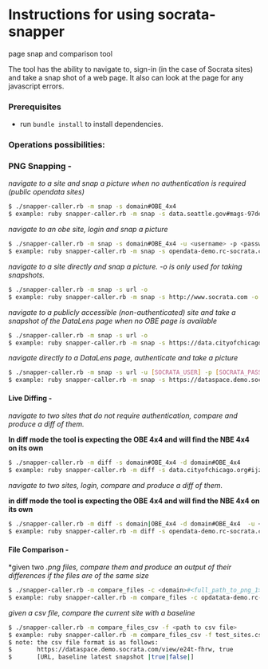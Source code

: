 Instructions for using socrata-snapper
=====================================
page snap and comparison tool

The tool has the ability to navigate to, sign-in (in the case of Socrata sites) and take a snap shot of a web page. It also can look at the page for any javascript errors.

### Prerequisites
* run ```bundle install``` to install dependencies.

### Operations possibilities:
### PNG Snapping -
*navigate to a site and snap a picture when no authentication is required (public opendata sites)*
```bash
$ ./snapper-caller.rb -m snap -s domain#OBE_4x4
$ example: ruby snapper-caller.rb -m snap -s data.seattle.gov#mags-97de
```

*navigate to an obe site, login and snap a picture*
```bash
$ ./snapper-caller.rb -m snap -s domain#OBE_4x4 -u <username> -p <password>
$ example: ruby snapper-caller.rb -m snap -s opendata-demo.rc-socrata.com#6q4t-m6c7 -u [SOCRATA_USER] -p [SOCRATA_PASSWORD]
```

*navigate to a site directly and snap a picture. -o is only used for taking snapshots.*
```bash
$ ./snapper-caller.rb -m snap -s url -o
$ example: ruby snapper-caller.rb -m snap -s http://www.socrata.com -o
```

*navigate to a publicly accessible (non-authenticated) site and take a snapshot of the DataLens page when no OBE page is available*
```bash
$ ./snapper-caller.rb -m snap -s url -o
$ example: ruby snapper-caller.rb -m snap -s https://data.cityofchicago.org/view/2bnm-jnvb -o
```

*navigate directly to a DataLens page, authenticate and take a picture*
```bash
$ ./snapper-caller.rb -m snap -s url -u [SOCRATA_USER] -p [SOCRATA_PASSWORD] -o
$ example: ruby snapper-caller.rb -m snap -s https://dataspace.demo.socrata.com/view/8urc-6grh -o
```

#### Live Diffing -
*navigate to two sites that do not require authentication, compare and produce a diff of them.*

**In diff mode the tool is expecting the OBE 4x4 and will find the NBE 4x4 on its own**
```bash
$ ./snapper-caller.rb -m diff -s domain#OBE_4x4 -d domain#OBE_4x4
$ example: ruby snapper-caller.rb -m diff -s data.cityofchicago.org#ijzp-q8t2 -d data.cityofchicago.org#ijzp-q8t2
```

*navigate to two sites, login, compare and produce a diff of them.*

**in diff mode the tool is expecting the OBE 4x4 and will find the NBE 4x4 on its own**
```bash
$ ./snapper-caller.rb -m diff -s domain|OBE_4x4 -d domain#OBE_4x4  -u <username> -p <password>
$ example: ruby snapper-caller.rb -m diff -s opendata-demo.rc-socrata.com#6q4t-m6c7 -d opendata-demo.rc-socrata.com#b5k5-ycfq -u [SOCRATA_USER] -p [SOCRATA_PASSWORD]
```

#### File Comparison -
*given two *.png files, compare them and produce an output of their differences if the files are of the same size*

```bash
$ ./snapper-caller.rb -m compare_files -c <domain>#<full_path_to_png_1>#<full_path_to_png_2>
$ example: ruby snapper-caller.rb -m compare_files -c opdatata-demo.rc-socrata.com#/Users/joenunnelley/Developer/Socrata/socrata-snapper/logs/dataset_copy_6q4t-m6c7.png#/Users/joenunnelley/Developer/Socrata/socrata-snapper/logs/dataset_copy1_6q4t-m6c7.png
```

*given a csv file, compare the current site with a baseline*

```bash
$ ./snapper-caller.rb -m compare_files_csv -f <path to csv file>
$ example: ruby snapper-caller.rb -m compare_files_csv -f test_sites.csv
$ note: the csv file format is as follows:
$       https://dataspace.demo.socrata.com/view/e24t-fhrw, true
$       [URL, baseline latest snapshot |true|false|]  
```
